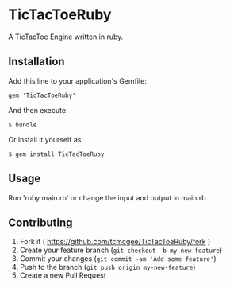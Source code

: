 # TicTacToeRuby

A TicTacToe Engine written in ruby.

## Installation

Add this line to your application's Gemfile:

    gem 'TicTacToeRuby'

And then execute:

    $ bundle

Or install it yourself as:

    $ gem install TicTacToeRuby

## Usage

Run 'ruby main.rb' or change the input and output in main.rb

## Contributing

1. Fork it ( https://github.com/tcmcgee/TicTacToeRuby/fork )
2. Create your feature branch (`git checkout -b my-new-feature`)
3. Commit your changes (`git commit -am 'Add some feature'`)
4. Push to the branch (`git push origin my-new-feature`)
5. Create a new Pull Request
